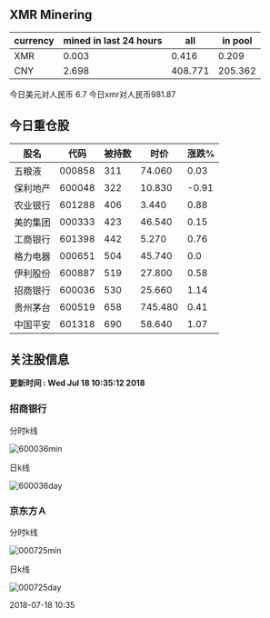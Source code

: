## XMR Minering

|currency|mined in last 24 hours|all|in pool|
|---|---|---|---|
|XMR|0.003|0.416|0.209|
|CNY|2.698|408.771|205.362|

今日美元对人民币 6.7	今日xmr对人民币981.87


## 今日重仓股 

|股名|代码|被持数|时价|涨跌%|
|---|---|---|---|---|
|五粮液|000858|311|74.060|0.03|
|保利地产|600048|322|10.830|-0.91|
|农业银行|601288|406|3.440|0.88|
|美的集团|000333|423|46.540|0.15|
|工商银行|601398|442|5.270|0.76|
|格力电器|000651|504|45.740|0.0|
|伊利股份|600887|519|27.800|0.58|
|招商银行|600036|530|25.660|1.14|
|贵州茅台|600519|658|745.480|0.41|
|中国平安|601318|690|58.640|1.07|

## 关注股信息
**更新时间 : Wed Jul 18 10:35:12 2018**
### 招商银行 
分时k线

![600036min](http://image.sinajs.cn/newchart/min/n/sh600036.gif)

日k线

![600036day](http://image.sinajs.cn/newchart/daily/n/sh600036.gif)

### 京东方Ａ 
分时k线

![000725min](http://image.sinajs.cn/newchart/min/n/sz000725.gif)

日k线

![000725day](http://image.sinajs.cn/newchart/daily/n/sz000725.gif)

2018-07-18 10:35